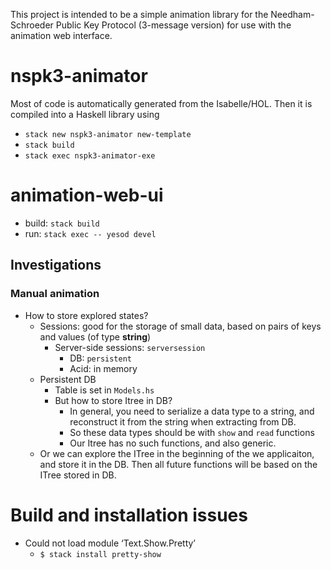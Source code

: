 This project is intended to be a simple animation library for the Needham-Schroeder Public Key Protocol (3-message version) for use with
the animation web interface. 

# nspk3-animator
Most of code is automatically generated from the Isabelle/HOL. Then it is compiled into a Haskell library using 
- `stack new nspk3-animator new-template`
- `stack build`
- `stack exec nspk3-animator-exe`

# animation-web-ui
- build: `stack build`
- run: `stack exec -- yesod devel` 

## Investigations 
### Manual animation
- How to store explored states?
  + Sessions: good for the storage of small data, based on pairs of keys and values (of type **string**) 
    * Server-side sessions: `serversession`
      + DB: `persistent`
      + Acid: in memory 
  + Persistent DB
      + Table is set in `Models.hs`
      + But how to store Itree in DB?
        * In general, you need to serialize a data type to a string, and reconstruct it from the string when extracting from DB. 
        * So these data types should be with `show` and `read` functions
        * Our Itree has no such functions, and also generic. 
  + Or we can explore the ITree in the beginning of the we applicaiton, and store it in the DB. Then all future functions will be based on the ITree stored in DB. 

# Build and installation issues
- Could not load module ‘Text.Show.Pretty’
    * `$ stack install pretty-show`
